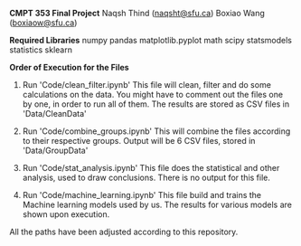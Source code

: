 **CMPT 353 Final Project**
Naqsh Thind (naqsht@sfu.ca)
Boxiao Wang (boxiaow@sfu.ca)


**Required Libraries**
numpy
pandas
matplotlib.pyplot
math
scipy
statsmodels
statistics
sklearn


**Order of Execution for the Files**
1) Run 'Code/clean_filter.ipynb'
    This file will clean, filter and do some calculations on the data.
    You might have to comment out the files one by one, in order to run all of them.
    The results are stored as CSV files in 'Data/CleanData'

2) Run 'Code/combine_groups.ipynb'
    This will combine the files according to their respective groups.
    Output will be 6 CSV files, stored in 'Data/GroupData'

3) Run 'Code/stat_analysis.ipynb'
    This file does the statistical and other analysis, used to draw conclusions.
    There is no output for this file.

4) Run 'Code/machine_learning.ipynb'
    This file build and trains the Machine learning models used by us.
    The results for various models are shown upon execution.


All the paths have been adjusted according to this repository.
